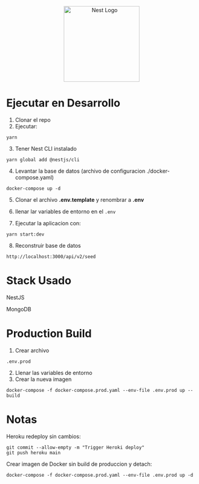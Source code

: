 <p align="center">
  <a href="http://nestjs.com/" target="blank"><img src="https://nestjs.com/img/logo-small.svg" width="200" alt="Nest Logo" /></a>
</p>


# Ejecutar en Desarrollo

1. Clonar el repo
2. Ejecutar:
```
yarn
```
3. Tener Nest CLI instalado
```
yarn global add @nestjs/cli
```
4. Levantar la base de datos (archivo de configuracion ./docker-compose.yaml)
```
docker-compose up -d
```
5. Clonar el archivo __.env.template__ y renombrar a __.env__

6. llenar lar variables de entorno en el ```.env```

7. Ejecutar la aplicacion con:
```
yarn start:dev
```

8. Reconstruir base de datos
```
http://localhost:3000/api/v2/seed
```

# Stack Usado
NestJS

MongoDB


# Production Build
1. Crear archivo 
````
.env.prod
````
2. Llenar las variables de entorno
3. Crear la nueva imagen
````
docker-compose -f docker-compose.prod.yaml --env-file .env.prod up --build
````


# Notas
Heroku redeploy sin cambios:
```
git commit --allow-empty -m "Trigger Heroki deploy"
git push heroku main
```

Crear imagen de Docker sin build de produccion y detach:
````
docker-compose -f docker-compose.prod.yaml --env-file .env.prod up -d
````
